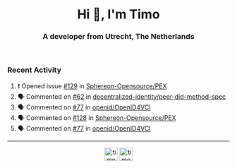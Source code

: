 <h1 align="center">Hi 👋, I'm Timo</h1>
<h3 align="center">A developer from Utrecht, The Netherlands</h3>
<br/>
<!-- https://github.com/rahuldkjain/github-profile-readme-generator --!>

<!--  <p align="left"><img src="https://github-readme-stats.vercel.app/api?username=timoglastra&show_icons=true&count_private=true&" alt="timoglastra" /></p> --!>

<!--
Github language stats
<p align="left"><img src="https://github-readme-stats.vercel.app/api/top-langs/?username=timoglastra&layout=compact" alt="timoglastra" /><p>
-->

<!-- Codestats language stats -->
<!-- <p align="left"><img src="https://codestats-readme.vercel.app/api/top-langs/?username=timoglastra&layout=compact&language_count=12" alt="timoglastra" /><p>    --!>
  
<h3>Recent Activity</h3>

<!--START_SECTION:activity-->
1. ❗ Opened issue [#129](https://github.com/Sphereon-Opensource/PEX/issues/129) in [Sphereon-Opensource/PEX](https://github.com/Sphereon-Opensource/PEX)
2. 🗣 Commented on [#62](https://github.com/decentralized-identity/peer-did-method-spec/pull/62#issuecomment-1741571130) in [decentralized-identity/peer-did-method-spec](https://github.com/decentralized-identity/peer-did-method-spec)
3. 🗣 Commented on [#77](https://github.com/openid/OpenID4VCI/issues/77#issuecomment-1741522613) in [openid/OpenID4VCI](https://github.com/openid/OpenID4VCI)
4. 🗣 Commented on [#128](https://github.com/Sphereon-Opensource/PEX/pull/128#issuecomment-1741491262) in [Sphereon-Opensource/PEX](https://github.com/Sphereon-Opensource/PEX)
5. 🗣 Commented on [#77](https://github.com/openid/OpenID4VCI/issues/77#issuecomment-1741463676) in [openid/OpenID4VCI](https://github.com/openid/OpenID4VCI)
<!--END_SECTION:activity-->

---

<p align="center">
<a href="https://twitter.com/timoglastra" target="blank"><img align="center" src="https://cdn.jsdelivr.net/npm/simple-icons@3.0.1/icons/twitter.svg" alt="timoglastra" height="30" width="30" /></a>
<a href="https://linkedin.com/in/timoglastra" target="blank"><img align="center" src="https://cdn.jsdelivr.net/npm/simple-icons@3.0.1/icons/linkedin.svg" alt="timoglastra" height="30" width="30" /></a>
</p>



